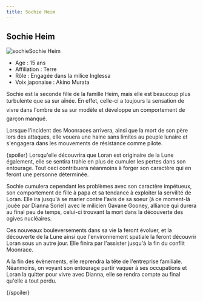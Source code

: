 ```yaml
---
title: Sochie Heim
---
```


Sochie Heim
-----------

![sochie](/images/stories/saga/turnagundam/persos/terriens/sochie.jpg)Sochie Heim


- Age : 15 ans  
- Affiliation : Terre  
- Rôle : Engagée dans la milice Inglessa  
- Voix japonaise : Akino Murata


Sochie est la seconde fille de la famille Heim, mais elle est beaucoup plus turbulente que sa sur aînée. En effet, celle-ci a toujours la sensation de vivre dans l'ombre de sa sur modèle et développe un comportement de garçon manqué.


Lorsque l'incident des Moonraces arrivera, ainsi que la mort de son père lors des attaques, elle vouera une haine sans limites au peuple lunaire et s'engagera dans les mouvements de résistance comme pilote.


{spoiler}
Lorsqu'elle découvrira que Loran est originaire de la Lune également, elle se sentira trahie en plus de cumuler les pertes dans son entourage. Tout ceci contribuera néanmoins à forger son caractère qui en feront une personne déterminée.


Sochie cumulera cependant les problèmes avec son caractère impétueux, son comportement de fille à papa et sa tendance à exploiter la servilité de Loran. Elle ira jusqu'à se marier contre l'avis de sa soeur (à ce moment-là jouée par Dianna Soriel) avec le milicien Gavane Gooney, alliance qui durera au final peu de temps, celui-ci trouvant la mort dans la découverte des ogives nucléaires.


Ces nouveaux bouleversements dans sa vie la feront évoluer, et la découverte de la Lune ainsi que l'environnement spatiale la feront découvrir Loran sous un autre jour. Elle finira par l'assister jusqu'à la fin du conflit Moonrace.


A la fin des évènements, elle reprendra la tête de l'entreprise familiale. Néanmoins, on voyant son entourage partir vaquer à ses occupations et Loran la quitter pour vivre avec Dianna, elle se rendra compte au final qu'elle a tout perdu. 


{/spoiler}